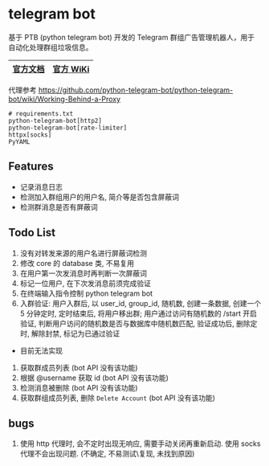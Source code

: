 # telegram bot
基于 PTB (python telegram bot) 开发的 Telegram 群组广告管理机器人，用于自动化处理群组垃圾信息。

[官方文档](https://docs.python-telegram-bot.org/en/stable/index.html) | [官方 WiKi](https://github.com/python-telegram-bot/python-telegram-bot/wiki/)
-|-

代理参考 https://github.com/python-telegram-bot/python-telegram-bot/wiki/Working-Behind-a-Proxy

```properties
# requirements.txt
python-telegram-bot[http2]
python-telegram-bot[rate-limiter]
httpx[socks]
PyYAML
```

## Features

- 记录消息日志
- 检测加入群组用户的用户名, 简介等是否包含屏蔽词
- 检测群消息是否有屏蔽词

## Todo List
1. 没有对转发来源的用户名进行屏蔽词检测
1. 修改 core 的 database 类, 不易复用
1. 在用户第一次发消息时再判断一次屏蔽词
1. 标记一位用户, 在下次发消息前须完成验证
1. 在终端输入指令控制 python telegram bot
1. 入群验证: 用户入群后, 以 user_id, group_id, 随机数, 创建一条数据, 创建一个 5 分钟定时, 定时结束后, 将用户移出群; 用户通过访问有随机数的 /start 开启验证, 判断用户访问的随机数是否与数据库中随机数匹配, 验证成功后, 删除定时, 解除封禁, 标记为已通过验证

- 目前无法实现
1. 获取群成员列表 (bot API 没有该功能)
1. 根据 @username 获取 id (bot API 没有该功能)
1. 检测消息被删除 (bot API 没有该功能)
1. 获取群组成员列表, 删除 `Delete Account` (bot API 没有该功能)

## bugs
1. 使用 http 代理时, 会不定时出现无响应, 需要手动关闭再重新启动. 使用 socks 代理不会出现问题. (不确定, 不易测试\复现, 未找到原因)
